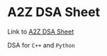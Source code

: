 # A2Z DSA Sheet

Link to [A2Z DSA Sheet](https://takeuforward.org/strivers-a2z-dsa-course/strivers-a2z-dsa-course-sheet-2/)

DSA for `C++` and `Python`